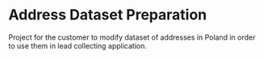 # Address Dataset Preparation

Project for the customer to modify dataset of addresses in Poland in order to use them in lead collecting application.

